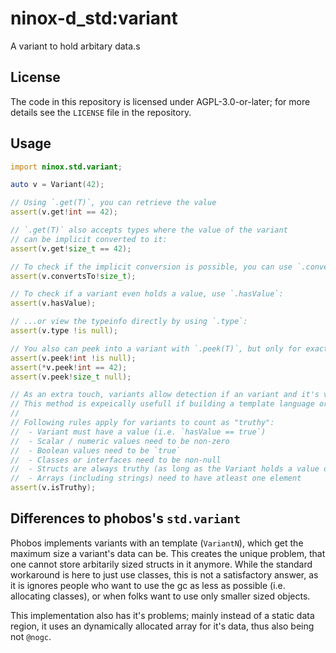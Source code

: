 # ninox-d_std:variant

A variant to hold arbitary data.s

## License

The code in this repository is licensed under AGPL-3.0-or-later; for more details see the `LICENSE` file in the repository.

## Usage

```d
import ninox.std.variant;

auto v = Variant(42);

// Using `.get(T)`, you can retrieve the value
assert(v.get!int == 42);

// `.get(T)` also accepts types where the value of the variant
// can be implicit converted to it:
assert(v.get!size_t == 42);

// To check if the implicit conversion is possible, you can use `.convertsTo(T)`:
assert(v.convertsTo!size_t);

// To check if a variant even holds a value, use `.hasValue`:
assert(v.hasValue);

// ...or view the typeinfo directly by using `.type`:
assert(v.type !is null);

// You also can peek into a variant with `.peek(T)`, but only for exact types:
assert(v.peek!int !is null);
assert(*v.peek!int == 42);
assert(v.peek!size_t null);

// As an extra touch, variants allow detection if an variant and it's value are "truthy".
// This method is expeically usefull if building a template language or similar things.
// 
// Following rules apply for variants to count as "truthy":
//  - Variant must have a value (i.e. `hasValue == true`)
//  - Scalar / numeric values need to be non-zero
//  - Boolean values need to be `true`
//  - Classes or interfaces need to be non-null
//  - Structs are always truthy (as long as the Variant holds a value ofc.)
//  - Arrays (including strings) need to have atleast one element
assert(v.isTruthy);
```

## Differences to phobos's `std.variant`

Phobos implements variants with an template (`VariantN`), which get the maximum size a variant's data can be. This creates the unique problem, that one cannot store arbitarily sized structs in it anymore. While the standard workaround is here to just use classes, this is not a satisfactory answer, as it is ignores people who want to use the gc as less as possible (i.e. allocating classes), or when folks want to use only smaller sized objects.

This implementation also has it's problems; mainly instead of a static data region, it uses an dynamically allocated array for it's data, thus also being not `@nogc`.
